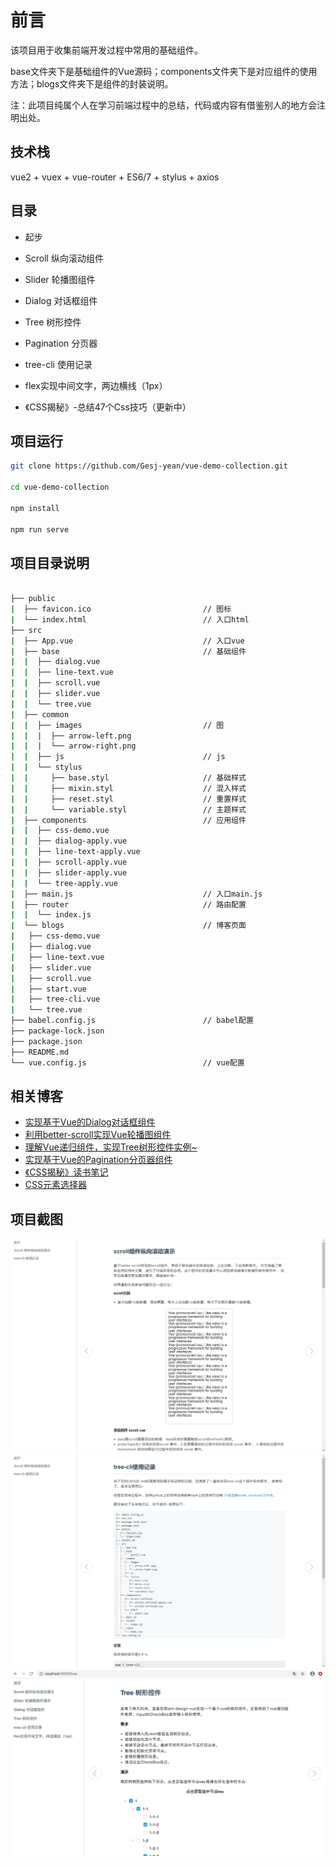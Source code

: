 # 前言

该项目用于收集前端开发过程中常用的基础组件。

base文件夹下是基础组件的Vue源码；components文件夹下是对应组件的使用方法；blogs文件夹下是组件的封装说明。

注：此项目纯属个人在学习前端过程中的总结，代码或内容有借鉴别人的地方会注明出处。

## 技术栈

vue2 + vuex + vue-router + ES6/7 + stylus + axios

## 目录

- 起步

- Scroll 纵向滚动组件

- Slider 轮播图组件

- Dialog 对话框组件

- Tree 树形控件

- Pagination 分页器

- tree-cli 使用记录

- flex实现中间文字，两边横线（1px）

- 《CSS揭秘》-总结47个Css技巧（更新中）

## 项目运行

```bash
git clone https://github.com/Gesj-yean/vue-demo-collection.git

cd vue-demo-collection

npm install

npm run serve
```

## 项目目录说明

```bash

├── public
|  ├── favicon.ico                         // 图标
|  └── index.html                          // 入口html
├── src
|  ├── App.vue                             // 入口vue
|  ├── base                                // 基础组件
|  |  ├── dialog.vue
|  |  ├── line-text.vue
|  |  ├── scroll.vue
|  |  ├── slider.vue
|  |  └── tree.vue
|  ├── common
|  |  ├── images                           // 图
|  |  |  ├── arrow-left.png
|  |  |  └── arrow-right.png
|  |  ├── js                               // js
|  |  └── stylus
|  |     ├── base.styl                     // 基础样式
|  |     ├── mixin.styl                    // 混入样式
|  |     ├── reset.styl                    // 重置样式
|  |     └── variable.styl                 // 主题样式
|  ├── components                          // 应用组件
|  |  ├── css-demo.vue
|  |  ├── dialog-apply.vue
|  |  ├── line-text-apply.vue
|  |  ├── scroll-apply.vue
|  |  ├── slider-apply.vue
|  |  └── tree-apply.vue
|  ├── main.js                             // 入口main.js
|  ├── router                              // 路由配置
|  |  └── index.js
|  └── blogs                               // 博客页面
|   ├── css-demo.vue
|   ├── dialog.vue
|   ├── line-text.vue
|   ├── slider.vue
|   ├── scroll.vue
|   ├── start.vue
|   ├── tree-cli.vue
|   └── tree.vue
├── babel.config.js                        // babel配置
├── package-lock.json
├── package.json
├── README.md
└── vue.config.js                          // vue配置
```

## 相关博客

- [实现基于Vue的Dialog对话框组件](https://juejin.im/post/5e687f7be51d4526cc3b3942)
- [利用better-scroll实现Vue轮播图组件](https://juejin.im/post/5e620c6b518825495c6599b4)
- [理解Vue递归组件，实现Tree树形控件实例~](https://juejin.im/post/5e5fa663e51d4526f363b3cf)
- [实现基于Vue的Pagination分页器组件](https://juejin.im/post/5e685aeee51d45270f52d106)
- [《CSS揭秘》读书笔记](https://juejin.im/post/5e65f462e51d450edc0cd696)
- [CSS元素选择器](https://juejin.im/post/5e61ffbf51882549575f9a96)

## 项目截图

![项目示例](https://github.com/Gesj-yean/vue-demo-collection/raw/master/src/common/images/part1.png)
![项目示例](https://github.com/Gesj-yean/vue-demo-collection/raw/master/src/common/images/part2.png)
![项目示例](https://github.com/Gesj-yean/vue-demo-collection/raw/master/src/common/images/part3.png)
